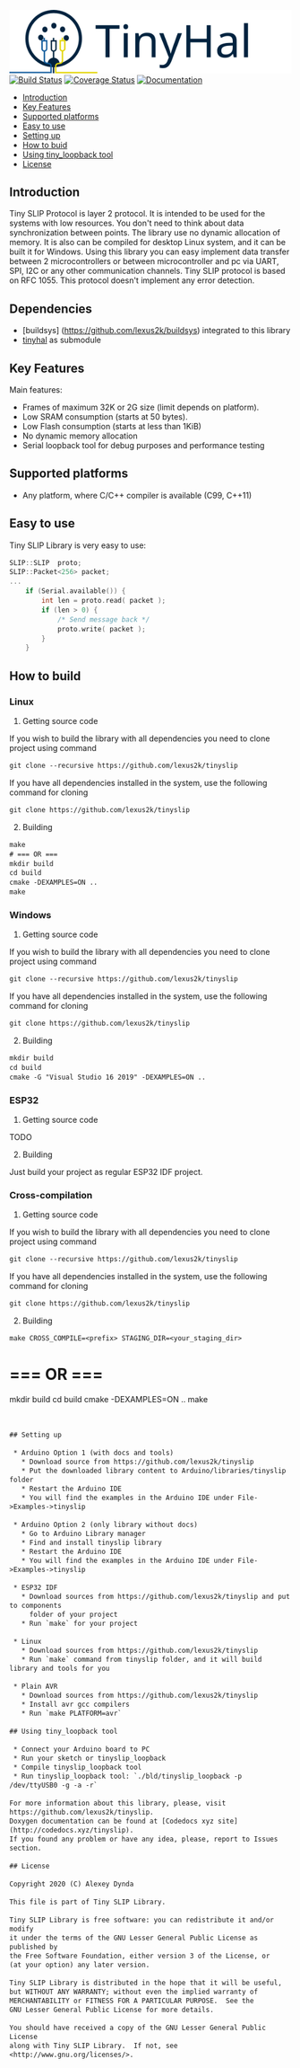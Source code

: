 ![Tiny SLIP Protocol](.travis/tinylogo.svg)<br>
[![Build Status](https://travis-ci.com/lexus2k/tinyslip.svg?branch=main)](https://travis-ci.com/lexus2k/tinyslip)
[![Coverage Status](https://coveralls.io/repos/github/lexus2k/tinyslip/badge.svg)](https://coveralls.io/github/lexus2k/tinyslip)
[![Documentation](https://codedocs.xyz/lexus2k/tinyslip.svg)](https://codedocs.xyz/lexus2k/tinyslip/)

[tocstart]: # (toc start)

  * [Introduction](#introduction)
  * [Key Features](#key-features)
  * [Supported platforms](#supported-platforms)
  * [Easy to use](#easy-to-use)
  * [Setting up](#setting-up)
  * [How to buid](#how-to-build)
  * [Using tiny_loopback tool](#using-tiny_loopback-tool)
  * [License](#license)

[tocend]: # (toc end)

## Introduction

Tiny SLIP Protocol is layer 2 protocol. It is intended to be used for the systems with low resources.
You don't need to think about data synchronization between points. The library use no dynamic allocation of memory.
It is also can be compiled for desktop Linux system, and it can be built it for Windows.
Using this library you can easy implement data transfer between 2 microcontrollers or between microcontroller and pc via UART, SPI,
I2C or any other communication channels.
Tiny SLIP protocol is based on RFC 1055.
This protocol doesn't implement any error detection.

## Dependencies

 * [buildsys] (https://github.com/lexus2k/buildsys) integrated to this library
 * [tinyhal](https://github.com/lexus2k/tinyhal) as submodule

## Key Features

Main features:
 * Frames of maximum 32K or 2G size (limit depends on platform).
 * Low SRAM consumption (starts at 50 bytes).
 * Low Flash consumption (starts at less than 1KiB)
 * No dynamic memory allocation
 * Serial loopback tool for debug purposes and performance testing

## Supported platforms

 * Any platform, where C/C++ compiler is available (C99, C++11)

## Easy to use

Tiny SLIP Library is very easy to use:
```.cpp
SLIP::SLIP  proto;
SLIP::Packet<256> packet;
...
    if (Serial.available()) {
        int len = proto.read( packet );
        if (len > 0) {
            /* Send message back */
            proto.write( packet );
        }
    }
```

## How to build

### Linux

1. Getting source code

If you wish to build the library with all dependencies you need to clone project using command
```.txt
git clone --recursive https://github.com/lexus2k/tinyslip
```
If you have all dependencies installed in the system, use the following command for cloning
```.txt
git clone https://github.com/lexus2k/tinyslip
```

2. Building
```.txt
make
# === OR ===
mkdir build
cd build
cmake -DEXAMPLES=ON ..
make
```

### Windows

1. Getting source code

If you wish to build the library with all dependencies you need to clone project using command
```.txt
git clone --recursive https://github.com/lexus2k/tinyslip
```
If you have all dependencies installed in the system, use the following command for cloning
```.txt
git clone https://github.com/lexus2k/tinyslip
```

2. Building
```.txt
mkdir build
cd build
cmake -G "Visual Studio 16 2019" -DEXAMPLES=ON ..
```

### ESP32

1. Getting source code

TODO

2. Building

Just build your project as regular ESP32 IDF project.

### Cross-compilation

1. Getting source code

If you wish to build the library with all dependencies you need to clone project using command
```.txt
git clone --recursive https://github.com/lexus2k/tinyslip
```
If you have all dependencies installed in the system, use the following command for cloning
```.txt
git clone https://github.com/lexus2k/tinyslip
```

2. Building
```.txt
make CROSS_COMPILE=<prefix> STAGING_DIR=<your_staging_dir>
```

# === OR ===
mkdir build
cd build
cmake -DEXAMPLES=ON ..
make
```


## Setting up

 * Arduino Option 1 (with docs and tools)
   * Download source from https://github.com/lexus2k/tinyslip
   * Put the downloaded library content to Arduino/libraries/tinyslip folder
   * Restart the Arduino IDE
   * You will find the examples in the Arduino IDE under File->Examples->tinyslip

 * Arduino Option 2 (only library without docs)
   * Go to Arduino Library manager
   * Find and install tinyslip library
   * Restart the Arduino IDE
   * You will find the examples in the Arduino IDE under File->Examples->tinyslip

 * ESP32 IDF
   * Download sources from https://github.com/lexus2k/tinyslip and put to components
     folder of your project
   * Run `make` for your project

 * Linux
   * Download sources from https://github.com/lexus2k/tinyslip
   * Run `make` command from tinyslip folder, and it will build library and tools for you

 * Plain AVR
   * Download sources from https://github.com/lexus2k/tinyslip
   * Install avr gcc compilers
   * Run `make PLATFORM=avr`

## Using tiny_loopback tool

 * Connect your Arduino board to PC
 * Run your sketch or tinyslip_loopback
 * Compile tinyslip_loopback tool
 * Run tinyslip_loopback tool: `./bld/tinyslip_loopback -p /dev/ttyUSB0 -g -a -r`

For more information about this library, please, visit https://github.com/lexus2k/tinyslip.
Doxygen documentation can be found at [Codedocs xyz site](http://codedocs.xyz/tinyslip).
If you found any problem or have any idea, please, report to Issues section.

## License

Copyright 2020 (C) Alexey Dynda

This file is part of Tiny SLIP Library.

Tiny SLIP Library is free software: you can redistribute it and/or modify
it under the terms of the GNU Lesser General Public License as published by
the Free Software Foundation, either version 3 of the License, or
(at your option) any later version.

Tiny SLIP Library is distributed in the hope that it will be useful,
but WITHOUT ANY WARRANTY; without even the implied warranty of
MERCHANTABILITY or FITNESS FOR A PARTICULAR PURPOSE.  See the
GNU Lesser General Public License for more details.

You should have received a copy of the GNU Lesser General Public License
along with Tiny SLIP Library.  If not, see <http://www.gnu.org/licenses/>.

